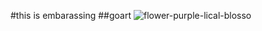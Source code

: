 
#this is embarassing
##goart
![flower-purple-lical-blosso](https://user-images.githubusercontent.com/33538294/37345166-50e5fb7a-26f2-11e8-86a0-53515a7f4daf.jpg)
